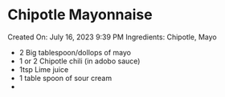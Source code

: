 # Chipotle Mayonnaise

Created On: July 16, 2023 9:39 PM
Ingredients: Chipotle, Mayo

- 2 Big tablespoon/dollops of mayo
- 1 or 2 Chipotle chili (in adobo sauce)
- 1tsp Lime juice
- 1 table spoon of sour cream
-
